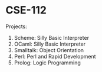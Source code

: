 # CSE-112
Projects:
  1. Scheme: Silly Basic Interpreter
  2. OCaml: Silly Basic Interpreter
  3. Smalltalk: Object Orientation
  4. Perl: Perl and Rapid Development
  5. Prolog: Logic Programming
